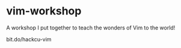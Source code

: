 # vim-workshop
A workshop I put together to teach the wonders of Vim to the world!

bit.do/hackcu-vim
